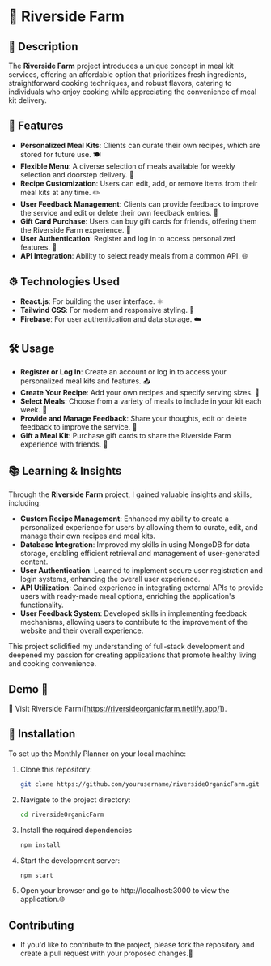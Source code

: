 # 🌾 Riverside Farm

## 📜 Description
The **Riverside Farm** project introduces a unique concept in meal kit services, offering an affordable option that prioritizes fresh ingredients, straightforward cooking techniques, and robust flavors, catering to individuals who enjoy cooking while appreciating the convenience of meal kit delivery.

## 🌟 Features
- **Personalized Meal Kits**: Clients can curate their own recipes, which are stored for future use. 🍽️
- **Flexible Menu**: A diverse selection of meals available for weekly selection and doorstep delivery. 🛵
- **Recipe Customization**: Users can edit, add, or remove items from their meal kits at any time. ✏️
- **User Feedback Management**: Clients can provide feedback to improve the service and edit or delete their own feedback entries. 📣
- **Gift Card Purchase**: Users can buy gift cards for friends, offering them the Riverside Farm experience. 🎁
- **User Authentication**: Register and log in to access personalized features. 🔐
- **API Integration**: Ability to select ready meals from a common API. 🌐

## ⚙️ Technologies Used
- **React.js**: For building the user interface. ⚛️
- **Tailwind CSS**: For modern and responsive styling. 🎨
- **Firebase**: For user authentication and data storage. ☁️

##  🛠️ Usage
- **Register or Log In**: Create an account or log in to access your personalized meal kits and features. 📥
- **Create Your Recipe**: Add your own recipes and specify serving sizes. 🍳
- **Select Meals**: Choose from a variety of meals to include in your kit each week. 📅
- **Provide and Manage Feedback**: Share your thoughts, edit or delete feedback to improve the service. 💬
- **Gift a Meal Kit**: Purchase gift cards to share the Riverside Farm experience with friends. 🎁

## 📚 Learning & Insights

Through the **Riverside Farm** project, I gained valuable insights and skills, including:

- **Custom Recipe Management**: Enhanced my ability to create a personalized experience for users by allowing them to curate, edit, and manage their own recipes and meal kits.
- **Database Integration**: Improved my skills in using MongoDB for data storage, enabling efficient retrieval and management of user-generated content.
- **User Authentication**: Learned to implement secure user registration and login systems, enhancing the overall user experience.
- **API Utilization**: Gained experience in integrating external APIs to provide users with ready-made meal options, enriching the application's functionality.
- **User Feedback System**: Developed skills in implementing feedback mechanisms, allowing users to contribute to the improvement of the website and their overall experience.

This project solidified my understanding of full-stack development and deepened my passion for creating applications that promote healthy living and cooking convenience.

## Demo 🔗
🌟 Visit Riverside Farm([https://riversideorganicfarm.netlify.app/]).

## 🚀 Installation
To set up the Monthly Planner on your local machine:

1. Clone this repository:
   ```bash
   git clone https://github.com/yourusername/riversideOrganicFarm.git
   ```
2. Navigate to the project directory:
   ```bash
   cd riversideOrganicFarm
   ```
3. Install the required dependencies
   ```bash
   npm install
   ```
5. Start the development server:
   ```bash
   npm start
   ``` 
6. Open your browser and go to http://localhost:3000 to view the application.🌐

## Contributing
- If you'd like to contribute to the project, please fork the repository and create a pull request with your proposed changes.🤝
